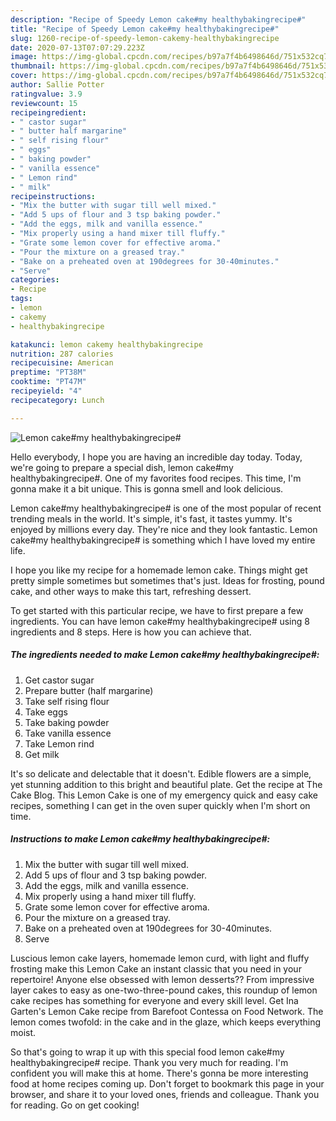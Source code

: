 ```yaml
---
description: "Recipe of Speedy Lemon cake#my healthybakingrecipe#"
title: "Recipe of Speedy Lemon cake#my healthybakingrecipe#"
slug: 1260-recipe-of-speedy-lemon-cakemy-healthybakingrecipe
date: 2020-07-13T07:07:29.223Z
image: https://img-global.cpcdn.com/recipes/b97a7f4b6498646d/751x532cq70/lemon-cakemy-healthybakingrecipe-recipe-main-photo.jpg
thumbnail: https://img-global.cpcdn.com/recipes/b97a7f4b6498646d/751x532cq70/lemon-cakemy-healthybakingrecipe-recipe-main-photo.jpg
cover: https://img-global.cpcdn.com/recipes/b97a7f4b6498646d/751x532cq70/lemon-cakemy-healthybakingrecipe-recipe-main-photo.jpg
author: Sallie Potter
ratingvalue: 3.9
reviewcount: 15
recipeingredient:
- " castor sugar"
- " butter half margarine"
- " self rising flour"
- " eggs"
- " baking powder"
- " vanilla essence"
- " Lemon rind"
- " milk"
recipeinstructions:
- "Mix the butter with sugar till well mixed."
- "Add 5 ups of flour and 3 tsp baking powder."
- "Add the eggs, milk and vanilla essence."
- "Mix properly using a hand mixer till fluffy."
- "Grate some lemon cover for effective aroma."
- "Pour the mixture on a greased tray."
- "Bake on a preheated oven at 190degrees for 30-40minutes."
- "Serve"
categories:
- Recipe
tags:
- lemon
- cakemy
- healthybakingrecipe

katakunci: lemon cakemy healthybakingrecipe 
nutrition: 287 calories
recipecuisine: American
preptime: "PT38M"
cooktime: "PT47M"
recipeyield: "4"
recipecategory: Lunch

---
```



![Lemon cake#my healthybakingrecipe#](https://img-global.cpcdn.com/recipes/b97a7f4b6498646d/751x532cq70/lemon-cakemy-healthybakingrecipe-recipe-main-photo.jpg)

Hello everybody, I hope you are having an incredible day today. Today, we're going to prepare a special dish, lemon cake#my healthybakingrecipe#. One of my favorites food recipes. This time, I'm gonna make it a bit unique. This is gonna smell and look delicious.

Lemon cake#my healthybakingrecipe# is one of the most popular of recent trending meals in the world. It's simple, it's fast, it tastes yummy. It's enjoyed by millions every day. They're nice and they look fantastic. Lemon cake#my healthybakingrecipe# is something which I have loved my entire life.

I hope you like my recipe for a homemade lemon cake. Things might get pretty simple sometimes but sometimes that&#39;s just. Ideas for frosting, pound cake, and other ways to make this tart, refreshing dessert.


To get started with this particular recipe, we have to first prepare a few ingredients. You can have lemon cake#my healthybakingrecipe# using 8 ingredients and 8 steps. Here is how you can achieve that.

<!--inarticleads1-->

##### The ingredients needed to make Lemon cake#my healthybakingrecipe#:

1. Get  castor sugar
1. Prepare  butter (half margarine)
1. Take  self rising flour
1. Take  eggs
1. Take  baking powder
1. Take  vanilla essence
1. Take  Lemon rind
1. Get  milk


It&#39;s so delicate and delectable that it doesn&#39;t. Edible flowers are a simple, yet stunning addition to this bright and beautiful plate. Get the recipe at The Cake Blog. This Lemon Cake is one of my emergency quick and easy cake recipes, something I can get in the oven super quickly when I&#39;m short on time. 

<!--inarticleads2-->

##### Instructions to make Lemon cake#my healthybakingrecipe#:

1. Mix the butter with sugar till well mixed.
1. Add 5 ups of flour and 3 tsp baking powder.
1. Add the eggs, milk and vanilla essence.
1. Mix properly using a hand mixer till fluffy.
1. Grate some lemon cover for effective aroma.
1. Pour the mixture on a greased tray.
1. Bake on a preheated oven at 190degrees for 30-40minutes.
1. Serve


Luscious lemon cake layers, homemade lemon curd, with light and fluffy frosting make this Lemon Cake an instant classic that you need in your repertoire! Anyone else obsessed with lemon desserts?? From impressive layer cakes to easy as one-two-three-pound cakes, this roundup of lemon cake recipes has something for everyone and every skill level. Get Ina Garten&#39;s Lemon Cake recipe from Barefoot Contessa on Food Network. The lemon comes twofold: in the cake and in the glaze, which keeps everything moist. 

So that's going to wrap it up with this special food lemon cake#my healthybakingrecipe# recipe. Thank you very much for reading. I'm confident you will make this at home. There's gonna be more interesting food at home recipes coming up. Don't forget to bookmark this page in your browser, and share it to your loved ones, friends and colleague. Thank you for reading. Go on get cooking!
